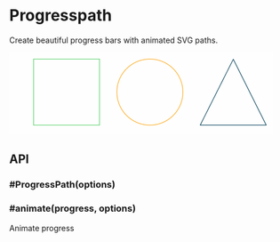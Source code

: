 # Progresspath

Create beautiful progress bars with animated SVG paths.

![Beautiful animation](demo/animation.gif)

## API

### #ProgressPath(options)


### #animate(progress, options)

Animate progress
